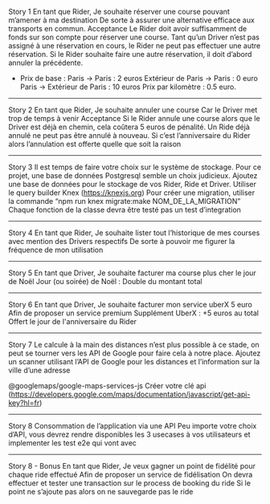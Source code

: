 Story 1
En tant que Rider,
Je souhaite réserver une course pouvant m’amener à ma destination
De sorte à assurer une alternative efficace aux transports en commun.
Acceptance
Le Rider doit avoir suffisamment de fonds sur son compte pour réserver une course.
Tant qu’un Driver n’est pas assigné à une réservation en cours, le Rider ne peut pas effectuer une autre réservation.
Si le Rider souhaite faire une autre réservation, il doit d’abord annuler la précédente.
- Prix de base :
Paris -> Paris : 2 euros
Extérieur de Paris -> Paris : 0 euro
Paris -> Extérieur de Paris : 10 euros
Prix par kilomètre : 0.5 euro.

---

Story 2
En tant que Rider,
Je souhaite annuler une course
Car le Driver met trop de temps à venir
Acceptance
Si le Rider annule une course alors que le Driver est déjà en chemin, cela coûtera 5 euros de pénalité.
Un Ride déjà annulé ne peut pas être annulé à nouveau.
Si c’est l’anniversaire du Rider alors l’annulation est offerte quelle que soit la raison

---

Story 3
Il est temps de faire votre choix sur le système de stockage. Pour ce projet, une base de données Postgresql semble
un choix judicieux.
Ajoutez une base de données pour le stockage de vos Rider, Ride et Driver.
Utiliser le query builder Knex (https://knexjs.org)
Pour créer une migration, utiliser la commande “npm run knex migrate:make NOM_DE_LA_MIGRATION”
Chaque fonction de la classe devra être testé pas un test d’integration

---

Story 4
En tant que Rider,
Je souhaite lister tout l’historique de mes courses avec mention des Drivers respectifs
De sorte à pouvoir me figurer la fréquence de mon utilisation

---

Story 5
En tant que Driver,
Je souhaite facturer ma course plus cher le jour de Noël
Jour (ou soirée) de Noël : Double du montant total

---

Story 6
En tant que Driver,
Je souhaite facturer mon service uberX 5 euro
Afin de proposer un service premium
Supplément UberX : +5 euros au total
Offert le jour de l'anniversaire du Rider

---

Story 7
Le calcule à la main des distances n’est plus possible à ce stade, on peut se tourner vers les API de Google pour faire
cela à notre place.
Ajoutez un scanner utilisant l’API de Google pour les distances et l’information sur la ville d’une adresse

@googlemaps/google-maps-services-js
Créer votre clé api (https://developers.google.com/maps/documentation/javascript/get-api-key?hl=fr)

---

Story 8
Consommation de l’application via une API
Peu importe votre choix d’API, vous devrez rendre disponibles les 3 usecases à vos utilisateurs et implementer les
test e2e qui vont avec

---

Story 8 - Bonus
En tant que Rider,
Je veux gagner un point de fidélité pour chaque ride effectué
Afin de proposer un service de fidélisation
On devra effectuer et tester une transaction sur le process de booking du ride
Si le point ne s’ajoute pas alors on ne sauvegarde pas le ride